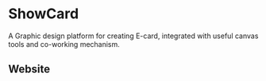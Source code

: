 # ShowCard
A Graphic design platform for creating E-card, integrated with useful canvas tools and co-working mechanism.
## Website
